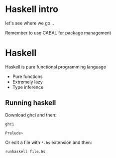 # Haskell intro
let's see where we go...

Remember to use CABAL for package management

# Haskell

Haskell is pure functional programming language
- Pure functions
- Extremely lazy
- Type inference

## Running haskell
Download ghci and then:
```bash
ghci

Prelude>
```

Or edit a file with `*.hs` extension and then:
```bash
runhaskell file.hs
```
